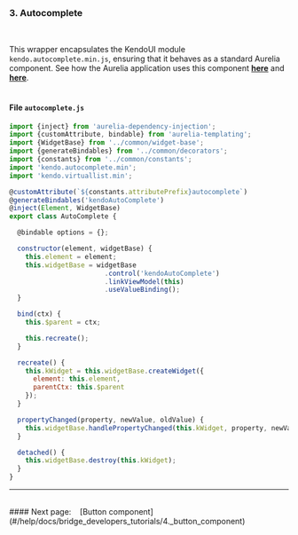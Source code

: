 <br>

### 3. Autocomplete
<br>

This wrapper encapsulates the KendoUI module `kendo.autocomplete.min.js`, ensuring that it behaves as a standard Aurelia component. See how the Aurelia application uses this component **[here](#/help/docs/app_developers_tutorials/3._autocomplete_component)** and **[here](#/samples/autocomplete)**.
<br><br>

#### File `autocomplete.js`

```javascript
import {inject} from 'aurelia-dependency-injection';
import {customAttribute, bindable} from 'aurelia-templating';
import {WidgetBase} from '../common/widget-base';
import {generateBindables} from '../common/decorators';
import {constants} from '../common/constants';
import 'kendo.autocomplete.min';
import 'kendo.virtuallist.min';

@customAttribute(`${constants.attributePrefix}autocomplete`)
@generateBindables('kendoAutoComplete')
@inject(Element, WidgetBase)
export class AutoComplete {

  @bindable options = {};

  constructor(element, widgetBase) {
    this.element = element;
    this.widgetBase = widgetBase
                        .control('kendoAutoComplete')
                        .linkViewModel(this)
                        .useValueBinding();
  }

  bind(ctx) {
    this.$parent = ctx;

    this.recreate();
  }

  recreate() {
    this.kWidget = this.widgetBase.createWidget({
      element: this.element,
      parentCtx: this.$parent
    });
  }

  propertyChanged(property, newValue, oldValue) {
    this.widgetBase.handlePropertyChanged(this.kWidget, property, newValue, oldValue);
  }

  detached() {
    this.widgetBase.destroy(this.kWidget);
  }
}


```




* * *
<br>
#### Next page: &nbsp;&nbsp; [Button component](#/help/docs/bridge_developers_tutorials/4._button_component)
